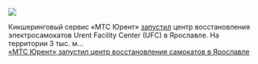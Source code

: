 <!--2025-04-04 11:46:14-->
<div class="yb">
  <div class="rss smaller1 habr"><img src="https://habrastorage.org/webt/hy/f0/d2/hyf0d26efh59_mlva1nvx90dwyc.jpeg" /><p>Кикшеринговый сервис «МТС Юрент» <a href="https://www.iphones.ru/iNotes/mts-yurent-otkryl-centr-vosstanovleniya-elektrosamokatov-v-yaroslavle" rel="noopener noreferrer nofollow">запустил</a> центр восстановления электросамокатов Urent Facility Center (UFC) в Ярославле. На территории 3 тыс. м... <br><a class="light" href="https://habr.com/ru/news/897558/?utm_source=habrahabr&utm_medium=rss&utm_campaign=897558">«МТС Юрент» запустил центр восстановления самокатов в Ярославле</a></div>
</div>

